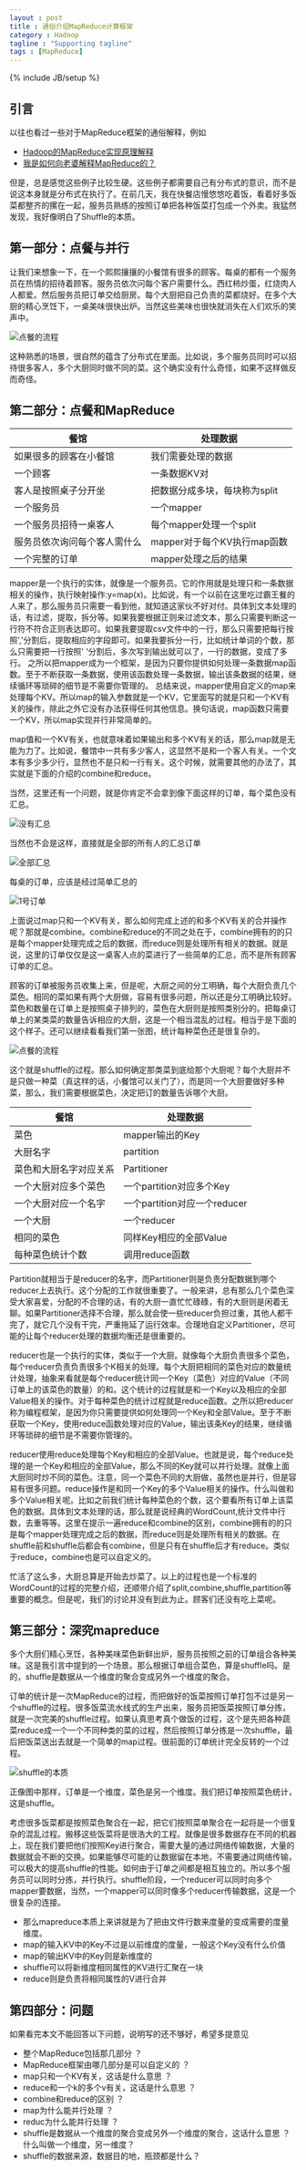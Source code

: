 ```yaml
---
layout : post
title : 通俗介绍MapReduce计算框架
category : Hadoop
tagline : "Supporting tagline"
tags : [MapReduce]
---
```

{% include JB/setup %}

## 引言
以往也看过一些对于MapReduce框架的通俗解释，例如

* [Hadoop的MapReduce实现原理解释](http://blog.csdn.net/fullofwindandsnow/article/details/7258667)
* [我是如何向老婆解释MapReduce的？](http://blog.jobbole.com/1321/)

但是，总是感觉这些例子比较生硬。这些例子都需要自己有分布式的意识，而不是说这本身就是分布式在执行了。在前几天，我在快餐店慢悠悠吃着饭，看着好多饭菜都整齐的摞在一起，服务员熟练的按照订单把各种饭菜打包成一个外卖。我猛然发现，我好像明白了Shuffle的本质。

## 第一部分：点餐与并行

让我们来想象一下，在一个熙熙攘攘的小餐馆有很多的顾客。每桌的都有一个服务员在热情的招待着顾客。服务员依次问每个客户需要什么。西红柿炒蛋，红烧肉人人都爱。然后服务员把订单交给厨房。每个大厨把自己负责的菜都烧好。在多个大厨的精心烹饪下，一桌美味很快出炉。当然这些美味也很快就消失在人们欢乐的笑声中。

![点餐的流程](https://raw.githubusercontent.com/inotepad/inotepad.github.io/master/_image/mapreduce_introduction_1.jpg)


这种熟悉的场景，很自然的蕴含了分布式在里面。比如说，多个服务员同时可以招待很多客人，多个大厨同时做不同的菜。这个确实没有什么奇怪，如果不这样做反而奇怪。

## 第二部分：点餐和MapReduce
|           餐馆                     |         处理数据                   |
|------------------------------------|------------------------------------|
| 如果很多的顾客在小餐馆             | 我们需要处理的数据                 |
| 一个顾客                           | 一条数据KV对                       |
| 客人是按照桌子分开坐               | 把数据分成多块，每块称为split      |
| 一个服务员                         | 一个mapper                         |
| 一个服务员招待一桌客人             | 每个mapper处理一个split            |
| 服务员依次询问每个客人需什么       | mapper对于每个KV执行map函数        |
| 一个完整的订单                     | mapper处理之后的结果               |

mapper是一个执行的实体，就像是一个服务员。它的作用就是处理只和一条数据相关的操作，执行映射操作:y=map(x)。比如说，有一个以前在这里吃过霸王餐的人来了，那么服务员只需要一看到他，就知道这家伙不好对付。具体到文本处理的话，有过滤，提取，拆分等。如果我要根据正则来过滤文本，那么只需要判断这一行符不符合正则表达即可。如果我要提取csv文件中的一行，那么只需要把每行按照','分割后，提取相应的字段即可。如果我要拆分一行，比如统计单词的个数，那么只需要把一行按照' '分割后，多次写到输出就可以了，一行的数据，变成了多行。
之所以把mapper成为一个框架，是因为只要你提供如何处理一条数据map函数。至于不断获取一条数据，使用该函数处理一条数据，输出该条数据的结果，继续循环等琐碎的细节是不需要你管理的。
总结来说，mapper使用自定义的map来处理每个KV。所以map的输入参数就是一个KV，它里面写的就是只和一个KV有关的操作，除此之外它没有办法获得任何其他信息。换句话说，map函数只需要一个KV，所以map实现并行非常简单的。

map值和一个KV有关，也就意味着如果输出和多个KV有关的话，那么map就是无能为力了。比如说，餐馆中一共有多少客人，这显然不是和一个客人有关。一个文本有多少多少行，显然也不是只和一行有关。这个时候，就需要其他的办法了，其实就是下面的介绍的combine和reduce。

当然，这里还有一个问题，就是你肯定不会拿到像下面这样的订单，每个菜色没有汇总。

![没有汇总](https://raw.githubusercontent.com/inotepad/inotepad.github.io/master/_image/mapreduce_introduction_2.jpg)

当然也不会是这样，直接就是全部的所有人的汇总订单

![全部汇总](https://raw.githubusercontent.com/inotepad/inotepad.github.io/master/_image/mapreduce_introduction_3.jpg)

每桌的订单，应该是经过简单汇总的

![1号订单](https://raw.githubusercontent.com/inotepad/inotepad.github.io/master/_image/mapreduce_introduction_4.jpg)

上面说过map只和一个KV有关，那么如何完成上述的和多个KV有关的合并操作呢？那就是combine。combine和reduce的不同之处在于，combine拥有的的只是每个mapper处理完成之后的数据，而reduce则是处理所有相关的数据。就是说，这里的订单仅仅是这一桌客人点的菜进行了一些简单的汇总，而不是所有顾客订单的汇总。

顾客的订单被服务员收集上来，但是呢，大厨之间的分工明确，每个大厨负责几个菜色。相同的菜如果有两个大厨做，容易有很多问题，所以还是分工明确比较好。菜色和数量在订单上是按照桌子排列的，菜色在大厨则是按照类别分的。把每桌订单上的某类菜的数量告诉相应的大厨，这是一个相当混乱的过程。相当于是下面的这个样子。还可以继续看看我们第一张图，统计每种菜色还是很复杂的。

![点餐的流程](https://raw.githubusercontent.com/inotepad/inotepad.github.io/master/_image/mapreduce_introduction_1.jpg)

这个就是shuffle的过程。那么如何确定那类菜到底给那个大厨呢？每个大厨并不是只做一种菜（真这样的话，小餐馆可以关门了），而是同一个大厨要做好多种菜，那么，我们需要根据菜色，决定把订的数量告诉哪个大厨。

|           餐馆                     |         处理数据                   |
|------------------------------------|------------------------------------|
| 菜色                               | mapper输出的Key                    |
| 大厨名字                           | partition                          |
| 菜色和大厨名字对应关系             | Partitioner                        |
| 一个大厨对应多个菜色               | 一个partition对应多个Key           |
| 一个大厨对应一个名字               | 一个partition对应一个reducer       |
| 一个大厨                           | 一个reducer                        |
| 相同的菜色                         | 同样Key相应的全部Value             |
| 每种菜色统计个数                   | 调用reduce函数                     |

Partition就相当于是reducer的名字，而Partitioner则是负责分配数据到哪个reducer上去执行。这个分配的工作就很重要了。一般来讲，总有那么几个菜色深受大家喜爱，分配的不合理的话，有的大厨一直忙忙碌碌，有的大厨则是闲着无聊。如果Partitioner选择不合理，那么就会使一些reducer负担过重，其他人都干完了，就它几个没有干完，严重拖延了运行效率。合理地自定义Partitioner，尽可能的让每个reducer处理的数据均衡还是很重要的。

reducer也是一个执行的实体，类似于一个大厨。就像每个大厨负责很多个菜色，每个reducer负责负责很多个K相关的处理。每个大厨把相同的菜色对应的数量统计处理，抽象来看就是每个reducer统计同一个Key（菜色）对应的Value（不同订单上的该菜色的数量）的和。这个统计的过程就是和一个Key以及相应的全部Value相关的操作。对于每种菜色的统计过程就是reduce函数。之所以把reducer称为编程框架，是因为你只需要提供如何处理同一个Key和全部Value。至于不断获取一个Key，使用reduce函数处理对应的Value，输出该条Key的结果，继续循环等琐碎的细节是不需要你管理的。

reducer使用reduce处理每个Key和相应的全部Value。也就是说，每个reduce处理的是一个Key和相应的全部Value，那么不同的Key就可以并行处理。就像上面大厨同时炒不同的菜色。注意，同一个菜色不同的大厨做，虽然也是并行，但是容易有很多问题。reduce操作是和同一个Key的多个Value相关的操作。什么叫做和多个Value相关呢。比如之前我们统计每种菜色的个数，这个要看所有订单上该菜色的数据。具体到文本处理的话，那么就是说经典的WordCount,统计文件中行数，去重等等。这里在提示一遍reduce和combine的区别，combine拥有的的只是每个mapper处理完成之后的数据，而reduce则是处理所有相关的数据。在shuffle前和shuffle后都会有combine，但是只有在shuffle后才有reduce。类似于reduce，combine也是可以自定义的。

忙活了这么多，大厨总算是开始去炒菜了。以上的过程也是一个标准的WordCount的过程的完整介绍，还顺带介绍了split,combine,shuffle,partition等重要的概念。但是呢，我们的讨论并没有到此为止。顾客们还没有吃上菜呢。

## 第三部分：深究mapreduce
多个大厨们精心烹饪，各种美味菜色新鲜出炉，服务员按照之前的订单组合各种美味。这是我引言中提到的一个场景。那么根据订单组合菜色，算是shuffle吗。是的，shuffle是数据从一个维度的聚合变成另外一个维度的聚合。

订单的统计是一次MapReduce的过程，而把做好的饭菜按照订单打包不过是另一个shuffle的过程。很多饭菜流水线式的生产出来，服务员把饭菜按照订单分拣，就是一次完美的shuffle过程。如果认真思考真个做饭的过程，这个是先把各种蔬菜reduce成一个一个不同种类的菜的过程，然后按照订单分拣是一次shuffle，最后把饭菜送出去就是一个简单的map过程。很前面的订单统计完全反转的一个过程。

![shuffle的本质](https://raw.githubusercontent.com/inotepad/inotepad.github.io/master/_image/mapreduce_introduction_5.jpg)

正像图中那样，订单是一个维度，菜色是另一个维度。我们把订单按照菜色统计，这是shuffle。

考虑很多饭菜都是按照菜色聚合在一起，把它们按照菜单聚合在一起将是一个很复杂的混乱过程。搬移这些饭菜将是很浩大的工程。就像是很多数据存在不同的机器上，现在我们要把他们按照Key进行聚合，需要大量的通过网络传输数据，大量的数据就会不断的交换。如果能够尽可能的让数据留在本地，不需要通过网络传输，可以极大的提高shuffle的性能。如何由于订单之间都是相互独立的。所以多个服务员可以同时分拣，并行执行。shuffle阶段，一个reducer可以同时向多个mapper要数据，当然，一个mapper可以同时像多个reducer传输数据，这是一个很复杂的连接。

* 那么mapreduce本质上来讲就是为了把由文件行数来度量的变成需要的度量维度。
 * map的输入KV中的Key不过是以前维度的度量，一般这个Key没有什么价值
 * map的输出KV中的Key则是新维度的
 * shuffle可以将新维度相同属性的KV进行汇聚在一块
 * reduce则是负责将相同属性的V进行合并

## 第四部分：问题

如果看完本文不能回答以下问题，说明写的还不够好，希望多提意见

 * 整个MapReduce包括那几部分 ？
 * MapReduce框架由哪几部分是可以自定义的 ？
 * map只和一个KV有关，这话是什么意思 ？
 * reduce和一个k的多个v有关，这话是什么意思 ？
 * combine和reduce的区别 ？
 * map为什么能并行处理 ？
 * reduc为什么能并行处理 ？
 * shuffle是数据从一个维度的聚合变成另外一个维度的聚合，这话什么意思 ？ 什么叫做一个维度，另一维度？
 * shuffle的数据来源，数据目的地，瓶颈都是什么？

















